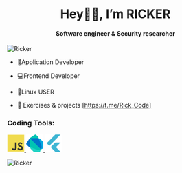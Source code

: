 <h1 align="center">Hey👋🏻, I’m RICKER</h1>
<h4 align="center">Software engineer & Security researcher</h3>
<p align="left">
<img src="https://github-profile-trophy.vercel.app/?username=drary00&theme=radical" alt="Ricker">
</p>

- 📱Application Developer

- 💻Frontend Developer

- 🐧Linux USER

- 📩 Exercises & projects [https://t.me/Rick_Code]

<h3>Coding Tools:</h3>
<p align="left">

<a href="https://www.javascript.com/" target="_blank" rel="noreferrer">
<img src="https://raw.githubusercontent.com/devicons/devicon/master/icons/javascript/javascript-original.svg" alt="Javascript" width="40" height="40">
</a>

<a href="https://www.dart.dev" target="_blank" rel="noreferrer">
<img src="https://raw.githubusercontent.com/devicons/devicon/master/icons/dart/dart-original.svg" alt="dart" width="40" height="40">
</a>

<a herf="https://www.flutter.dev" target="_blank" rel="noreferrer">
<img src="https://raw.githubusercontent.com/devicons/devicon/master/icons/flutter/flutter-plain.svg" alt="flutter" width="40" height="40">
</a>
</p>
<p>
<img align="left" src="https://github-readme-stats.vercel.app/api?username=DrAry00&show_icons=true&theme=dark" alt="Ricker">
</p>
